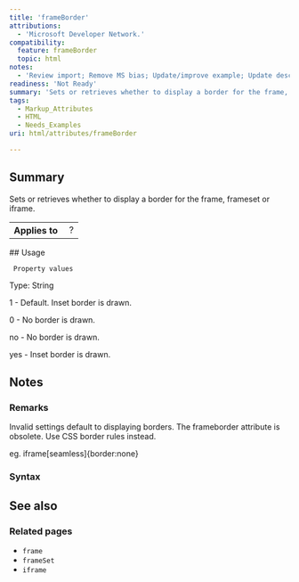 ```yaml
---
title: 'frameBorder'
attributions:
  - 'Microsoft Developer Network.'
compatibility:
  feature: frameBorder
  topic: html
notes:
  - 'Review import; Remove MS bias; Update/improve example; Update descriptions; Fix lists & compatibility info'
readiness: 'Not Ready'
summary: 'Sets or retrieves whether to display a border for the frame, frameset or iframe.'
tags:
  - Markup_Attributes
  - HTML
  - Needs_Examples
uri: html/attributes/frameBorder

---
```

## Summary

Sets or retrieves whether to display a border for the frame, frameset or iframe.

<table class="wikitable">
<tr>
<th>
Applies to

</th>
<td>
 ?

</td>
</tr>
</table>
## Usage

     Property values

Type: String

1 - Default. Inset border is drawn.

0 - No border is drawn.

no - No border is drawn.

yes - Inset border is drawn.

## Notes

### Remarks

Invalid settings default to displaying borders. The frameborder attribute is obsolete. Use CSS border rules instead.

eg. iframe[seamless]{border:none}

### Syntax

## See also

### Related pages

-   `frame`
-   `frameSet`
-   `iframe`
